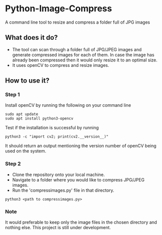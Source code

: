 # Python-Image-Compress
A command line tool to resize and compress a folder full of JPG images

## What does it do?
- The tool can scan through a folder full of JPG/JPEG images and generate compressed images for each of them. In case the image has already been compressed then it would only resize it to an optimal size.
- It uses openCV to compress and resize images.

## How to use it?
### Step 1
Install openCV by running the following on your command line
```
sudo apt update
sudo apt install python3-opencv
```
Test if the installation is successful by running
```
python3 -c "import cv2; print(cv2.__version__)"
```
It should return an output mentioning the version number of openCV being used on the system.

### Step 2
- Clone the repository onto your local machine.
- Navigate to a folder where you would like to compress JPG/JPEG images. 
- Run the 'compressimages.py' file in that directory.
```
python3 <path to compressimages.py>
```

### Note
It would preferable to keep only the image files in the chosen directory and nothing else.
This project is still under development.
